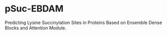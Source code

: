 # pSuc-EBDAM
Predicting Lysine Succinylation Sites in Proteins Based on Ensemble Dense Blocks and Attention Module.
